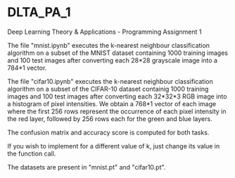 # DLTA_PA_1
Deep Learning Theory &amp; Applications - Programming Assignment 1

The file "mnist.ipynb" executes the k-nearest neighbour classification algorithm on a subset of the MNIST dataset containing 1000 training images and 100 test images after converting each 28\*28 grayscale image into a 784\*1 vector.

The file "cifar10.ipynb" executes the k-nearest neighbour classification algorithm on a subset of the CIFAR-10 dataset containig 1000 training images and 100 test images after converting each 32\*32\*3 RGB image into a histogram of pixel intensities. We obtain a 768\*1 vector of each image where the first 256 rows represent the occurrence of each pixel intensity in the red layer, followed by 256 rows each for the green and blue layers.

The confusion matrix and accuracy score is computed for both tasks.

If you wish to implement for a different value of k, just change its value in the function call.

The datasets are present in "mnist.pt" and "cifar10.pt".
